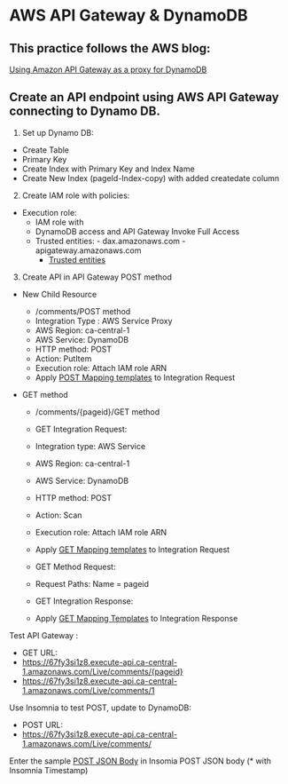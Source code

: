 # AWS API Gateway & DynamoDB 

## This practice follows the AWS blog: 
[Using Amazon API Gateway as a proxy for DynamoDB](https://aws.amazon.com/blogs/compute/using-amazon-api-gateway-as-a-proxy-for-dynamodb/)

## Create an API endpoint using AWS API Gateway connecting to Dynamo DB. 

1. Set up Dynamo DB: 
- Create Table 
- Primary Key 
- Create Index with Primary Key and Index Name 
- Create New Index (pageId-Index-copy) with added createdate column 

2. Create IAM role with policies: 
- Execution role: 
    - IAM role with 
     - DynamoDB access and API Gateway Invoke Full Access
     - Trusted entities: 
      - dax.amazonaws.com
      - apigateway.amazonaws.com
       - [Trusted entities](trust_relationship)

3. Create API in API Gateway 
POST method 
- New Child Resource 
  - /comments/POST method
   - Integration Type : AWS Service Proxy
   - AWS Region: ca-central-1 
   - AWS Service: DynamoDB
   - HTTP method: POST
   - Action: PutItem 
   - Execution role: Attach IAM role ARN 
   - Apply [POST Mapping templates](POST_Mapping_Template) to Integration Request

- GET method     
    -  /comments/{pageid}/GET method    
    - GET Integration Request: 
     - Integration type: AWS Service 
     - AWS Region: ca-central-1 
     - AWS Service: DynamoDB
     - HTTP method: POST
     - Action: Scan 
     - Execution role: Attach IAM role ARN 
     - Apply [GET Mapping templates](GET_Mapping_Template) to Integration Request

    - GET Method Request: 
     - Request Paths: Name = pageid 

    - GET Integration Response:
     - Apply [GET Mapping Templates](GET_Response_Mapping_Template) to Integration Response


Test API Gateway : 
- GET URL: 
 - https://67fy3si1z8.execute-api.ca-central-1.amazonaws.com/Live/comments/{pageid}
 - https://67fy3si1z8.execute-api.ca-central-1.amazonaws.com/Live/comments/1

Use Insomnia to test POST, update to DynamoDB: 
- POST URL: 
 - https://67fy3si1z8.execute-api.ca-central-1.amazonaws.com/Live/comments/

Enter the sample [POST JSON Body](POST_JSON_body) in Insomia POST JSON body
(* with Insomnia Timestamp)


